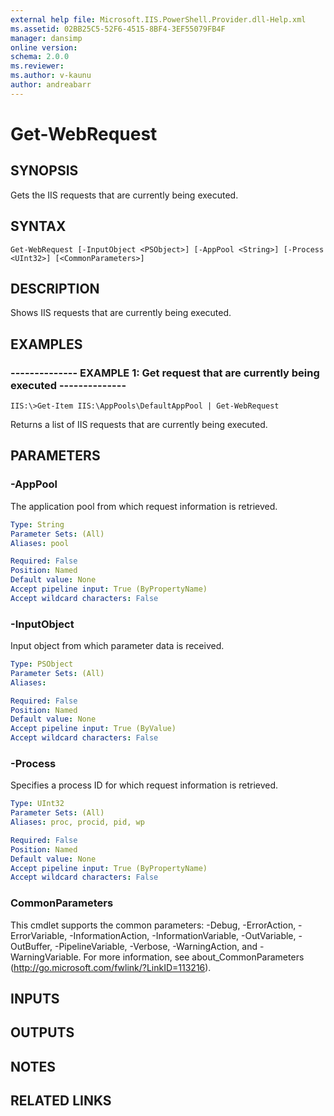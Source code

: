 ```yaml
---
external help file: Microsoft.IIS.PowerShell.Provider.dll-Help.xml
ms.assetid: 02BB25C5-52F6-4515-8BF4-3EF55079FB4F
manager: dansimp
online version: 
schema: 2.0.0
ms.reviewer:
ms.author: v-kaunu
author: andreabarr
---
```


# Get-WebRequest

## SYNOPSIS
Gets the IIS requests that are currently being executed.

## SYNTAX

```
Get-WebRequest [-InputObject <PSObject>] [-AppPool <String>] [-Process <UInt32>] [<CommonParameters>]
```

## DESCRIPTION
Shows IIS requests that are currently being executed.

## EXAMPLES

### -------------- EXAMPLE 1: Get request that are currently being executed --------------
```
IIS:\>Get-Item IIS:\AppPools\DefaultAppPool | Get-WebRequest
```

Returns a list of IIS requests that are currently being executed.

## PARAMETERS

### -AppPool
The application pool from which request information is retrieved.

```yaml
Type: String
Parameter Sets: (All)
Aliases: pool

Required: False
Position: Named
Default value: None
Accept pipeline input: True (ByPropertyName)
Accept wildcard characters: False
```

### -InputObject
Input object from which parameter data is received.

```yaml
Type: PSObject
Parameter Sets: (All)
Aliases: 

Required: False
Position: Named
Default value: None
Accept pipeline input: True (ByValue)
Accept wildcard characters: False
```

### -Process
Specifies a process ID for which request information is retrieved.

```yaml
Type: UInt32
Parameter Sets: (All)
Aliases: proc, procid, pid, wp

Required: False
Position: Named
Default value: None
Accept pipeline input: True (ByPropertyName)
Accept wildcard characters: False
```

### CommonParameters
This cmdlet supports the common parameters: -Debug, -ErrorAction, -ErrorVariable, -InformationAction, -InformationVariable, -OutVariable, -OutBuffer, -PipelineVariable, -Verbose, -WarningAction, and -WarningVariable. For more information, see about_CommonParameters (http://go.microsoft.com/fwlink/?LinkID=113216).

## INPUTS

## OUTPUTS

## NOTES

## RELATED LINKS


